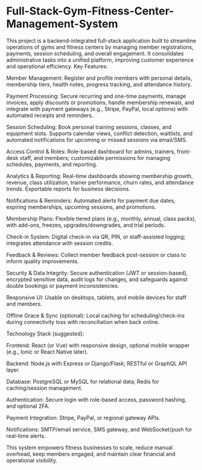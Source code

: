 # Full-Stack-Gym-Fitness-Center-Management-System
This project is a backend-integrated full-stack application built to streamline operations of gyms and fitness centers by managing member registrations, payments, session scheduling, and overall engagement. It consolidates administrative tasks into a unified platform, improving customer experience and operational efficiency.
Key Features:

  Member Management: Register and profile members with personal details, membership tiers, health notes, progress tracking, and attendance history.

  Payment Processing: Secure recurring and one-time payments, manage invoices, apply discounts or promotions, handle membership renewals, and integrate with payment gateways (e.g., Stripe, PayPal, local options) with automated receipts and reminders.

  Session Scheduling: Book personal training sessions, classes, and equipment slots. Supports calendar views, conflict detection, waitlists, and automated notifications for upcoming or missed sessions via email/SMS.

  Access Control & Roles: Role-based dashboard for admins, trainers, front-desk staff, and members; customizable permissions for managing schedules, payments, and reporting.

  Analytics & Reporting: Real-time dashboards showing membership growth, revenue, class utilization, trainer performance, churn rates, and attendance trends. Exportable reports for business decisions.

  Notifications & Reminders: Automated alerts for payment due dates, expiring memberships, upcoming sessions, and promotions.

  Membership Plans: Flexible tiered plans (e.g., monthly, annual, class packs), with add-ons, freezes, upgrades/downgrades, and trial periods.

  Check-in System: Digital check-in via QR, PIN, or staff-assisted logging; integrates attendance with session credits.

  Feedback & Reviews: Collect member feedback post-session or class to inform quality improvements.

  Security & Data Integrity: Secure authentication (JWT or session-based), encrypted sensitive data, audit logs for changes, and safeguards against double bookings or payment inconsistencies.

  Responsive UI: Usable on desktops, tablets, and mobile devices for staff and members.

  Offline Grace & Sync (optional): Local caching for scheduling/check-ins during connectivity loss with reconciliation when back online.

Technology Stack (suggested):

  Frontend: React (or Vue) with responsive design, optional mobile wrapper (e.g., Ionic or React Native later).

  Backend: Node.js with Express or Django/Flask; RESTful or GraphQL API layer.

  Database: PostgreSQL or MySQL for relational data; Redis for caching/session management.

  Authentication: Secure login with role-based access, password hashing, and optional 2FA.

  Payment Integration: Stripe, PayPal, or regional gateway APIs.

  Notifications: SMTP/email service, SMS gateway, and WebSocket/push for real-time alerts.

This system empowers fitness businesses to scale, reduce manual overhead, keep members engaged, and maintain clear financial and operational visibility.
